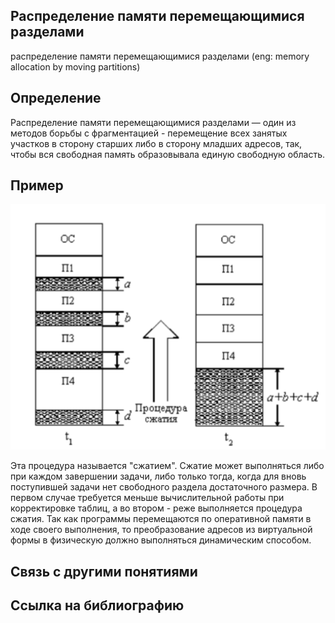 ##  Распределение памяти перемещающимися разделами
распределение памяти перемещающимися разделами (eng: memory allocation by moving partitions) 

## Определение
Распределение памяти перемещающимися разделами — один из методов борьбы с фрагментацией - перемещение всех занятых участков в сторону старших либо в сторону младших адресов, так, чтобы вся свободная память образовывала единую свободную область.

## Пример
![memory allocation by moving partitions](https://github.com/vernikkkkkkkkkkkkkkkkkkk/concept_new/blob/main/images/memory%20allocation%20by%20moving%20partitions.png)

Эта
процедура называется "сжатием". Сжатие может выполняться либо
при каждом завершении задачи, либо только тогда, когда для вновь
поступившей задачи нет свободного раздела достаточного размера.
В первом случае требуется меньше вычислительной работы при
корректировке таблиц, а во втором - реже выполняется процедура
сжатия. Так как программы перемещаются по оперативной памяти
в ходе своего выполнения, то преобразование адресов из
виртуальной формы в физическую должно выполняться
динамическим способом.
## Связь с другими понятиями

## Cсылка на библиографию
